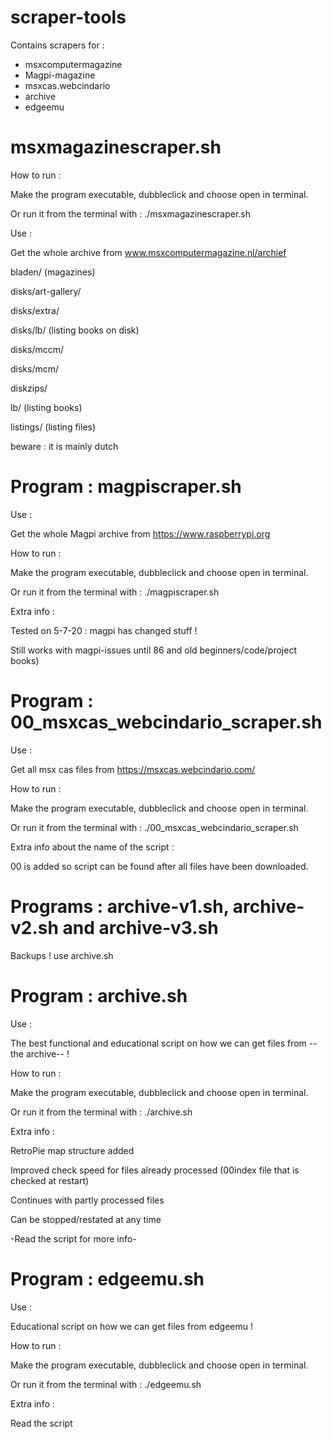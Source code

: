 # scraper-tools

Contains scrapers for :
- msxcomputermagazine 
- Magpi-magazine
- msxcas.webcindario
- archive
- edgeemu


# msxmagazinescraper.sh

How to run :

Make the program executable, dubbleclick and choose open in terminal.

Or run it from the terminal with : ./msxmagazinescraper.sh

Use : 

Get the whole archive from www.msxcomputermagazine.nl/archief 

bladen/ (magazines)

disks/art-gallery/ 

disks/extra/ 

disks/lb/ (listing books on disk)

disks/mccm/ 

disks/mcm/ 

diskzips/ 

lb/ (listing books)

listings/ (listing files)

beware : it is mainly dutch


# Program : magpiscraper.sh

Use : 

Get the whole Magpi archive from https://www.raspberrypi.org

How to run :

Make the program executable, dubbleclick and choose open in terminal.

Or run it from the terminal with : ./magpiscraper.sh

Extra info :

Tested on 5-7-20 : magpi has changed stuff !

Still works with magpi-issues until 86 and old beginners/code/project books)


# Program : 00_msxcas_webcindario_scraper.sh

Use : 

Get all msx cas files from https://msxcas.webcindario.com/

How to run :

Make the program executable, dubbleclick and choose open in terminal.

Or run it from the terminal with : ./00_msxcas_webcindario_scraper.sh

Extra info about the name of the script :

00 is added so script can be found after all files have been downloaded.


# Programs : archive-v1.sh, archive-v2.sh and archive-v3.sh

Backups ! use archive.sh


# Program : archive.sh

Use : 

The best functional and educational script on how we can get files from --the archive-- !

How to run :

Make the program executable, dubbleclick and choose open in terminal.

Or run it from the terminal with : ./archive.sh

Extra info :

RetroPie map structure added

Improved check speed for files already processed (00index file that is checked at restart)

Continues with partly processed files

Can be stopped/restated at any time

-Read the script for more info-


# Program : edgeemu.sh

Use : 

Educational script on how we can get files from edgeemu !

How to run :

Make the program executable, dubbleclick and choose open in terminal.

Or run it from the terminal with : ./edgeemu.sh

Extra info :

Read the script
